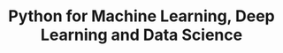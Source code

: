 ---
layout: toctree
title: Python for Machine Learning, Deep Learning and Data Science
permalink: /blogs/coding/python/frameworks/ml-dl-ds/
parent: /blogs/coding/python/frameworks/

previewchild: true
enumerategrandchild: true
previewgrandchild: true
---